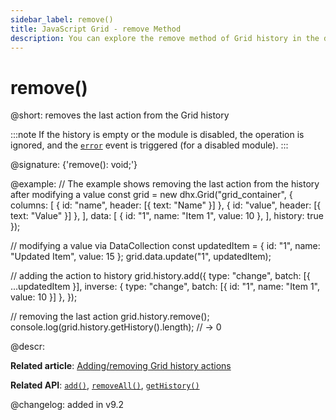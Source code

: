 ```yaml
---
sidebar_label: remove()
title: JavaScript Grid - remove Method 
description: You can explore the remove method of Grid history in the documentation of the DHTMLX JavaScript UI library. Browse developer guides and API reference, try out code examples and live demos, and download a free 30-day evaluation version of DHTMLX Suite.
---
```


# remove()

@short: removes the last action from the Grid history

:::note
If the history is empty or the module is disabled, the operation is ignored, and the [`error`](grid/api/history/error_event.md) event is triggered (for a disabled module).
:::

@signature: {'remove(): void;'}

@example:
// The example shows removing the last action from the history after modifying a value
const grid = new dhx.Grid("grid_container", {
    columns: [
        { id: "name", header: [{ text: "Name" }] },
        { id: "value", header: [{ text: "Value" }] },
    ],
    data: [
        { id: "1", name: "Item 1", value: 10 },
    ],
    history: true
});

// modifying a value via DataCollection
const updatedItem = { id: "1", name: "Updated Item", value: 15 };
grid.data.update("1", updatedItem);

// adding the action to history
grid.history.add({
    type: "change",
    batch: [{ ...updatedItem }],
    inverse: { type: "change", batch: [{ id: "1", name: "Item 1", value: 10 }] },
});

// removing the last action
grid.history.remove();
console.log(grid.history.getHistory().length); // -> 0

@descr:

**Related article**: [Adding/removing Grid history actions](grid/usage_history.md/#addingremoving-grid-history-actions)

**Related API**: [`add()`](grid/api/history/add_method.md), [`removeAll()`](grid/api/history/removeall_method.md), [`getHistory()`](grid/api/history/gethistory_method.md)

@changelog:
added in v9.2